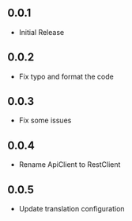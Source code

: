 ## 0.0.1
* Initial Release

## 0.0.2
* Fix typo and format the code

## 0.0.3
* Fix some issues

## 0.0.4
* Rename ApiClient to RestClient


## 0.0.5
* Update translation configuration
